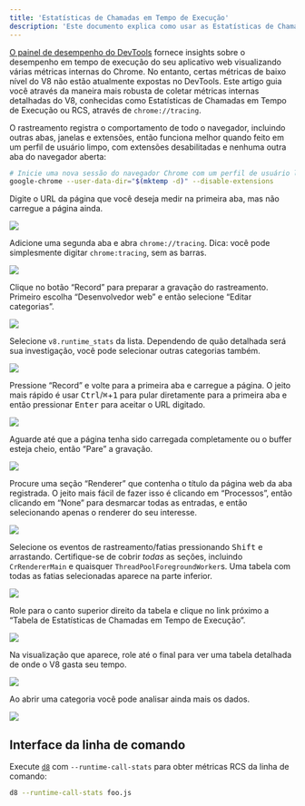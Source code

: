 ```yaml
---
title: 'Estatísticas de Chamadas em Tempo de Execução'
description: 'Este documento explica como usar as Estatísticas de Chamadas em Tempo de Execução para obter métricas internas detalhadas do V8.'
---
```

[O painel de desempenho do DevTools](https://developers.google.com/web/tools/chrome-devtools/evaluate-performance/) fornece insights sobre o desempenho em tempo de execução do seu aplicativo web visualizando várias métricas internas do Chrome. No entanto, certas métricas de baixo nível do V8 não estão atualmente expostas no DevTools. Este artigo guia você através da maneira mais robusta de coletar métricas internas detalhadas do V8, conhecidas como Estatísticas de Chamadas em Tempo de Execução ou RCS, através de `chrome://tracing`.

O rastreamento registra o comportamento de todo o navegador, incluindo outras abas, janelas e extensões, então funciona melhor quando feito em um perfil de usuário limpo, com extensões desabilitadas e nenhuma outra aba do navegador aberta:

```bash
# Inicie uma nova sessão do navegador Chrome com um perfil de usuário limpo e extensões desabilitadas
google-chrome --user-data-dir="$(mktemp -d)" --disable-extensions
```

Digite o URL da página que você deseja medir na primeira aba, mas não carregue a página ainda.

![](/_img/rcs/01.png)

Adicione uma segunda aba e abra `chrome://tracing`. Dica: você pode simplesmente digitar `chrome:tracing`, sem as barras.

![](/_img/rcs/02.png)

Clique no botão “Record” para preparar a gravação do rastreamento. Primeiro escolha “Desenvolvedor web” e então selecione “Editar categorias”.

![](/_img/rcs/03.png)

Selecione `v8.runtime_stats` da lista. Dependendo de quão detalhada será sua investigação, você pode selecionar outras categorias também.

![](/_img/rcs/04.png)

Pressione “Record” e volte para a primeira aba e carregue a página. O jeito mais rápido é usar <kbd>Ctrl</kbd>/<kbd>⌘</kbd>+<kbd>1</kbd> para pular diretamente para a primeira aba e então pressionar <kbd>Enter</kbd> para aceitar o URL digitado.

![](/_img/rcs/05.png)

Aguarde até que a página tenha sido carregada completamente ou o buffer esteja cheio, então “Pare” a gravação.

![](/_img/rcs/06.png)

Procure uma seção “Renderer” que contenha o título da página web da aba registrada. O jeito mais fácil de fazer isso é clicando em “Processos”, então clicando em “None” para desmarcar todas as entradas, e então selecionando apenas o renderer do seu interesse.

![](/_img/rcs/07.png)

Selecione os eventos de rastreamento/fatias pressionando <kbd>Shift</kbd> e arrastando. Certifique-se de cobrir _todas_ as seções, incluindo `CrRendererMain` e quaisquer `ThreadPoolForegroundWorker`s. Uma tabela com todas as fatias selecionadas aparece na parte inferior.

![](/_img/rcs/08.png)

Role para o canto superior direito da tabela e clique no link próximo a “Tabela de Estatísticas de Chamadas em Tempo de Execução”.

![](/_img/rcs/09.png)

Na visualização que aparece, role até o final para ver uma tabela detalhada de onde o V8 gasta seu tempo.

![](/_img/rcs/10.png)

Ao abrir uma categoria você pode analisar ainda mais os dados.

![](/_img/rcs/11.png)

## Interface da linha de comando

Execute [`d8`](/docs/d8) com `--runtime-call-stats` para obter métricas RCS da linha de comando:

```bash
d8 --runtime-call-stats foo.js
```
